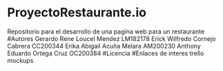 # ProyectoRestaurante.io
Repositorio para el desarrollo de una pagína web para un restaurante
#Autores
Gerardo Rene Loucel Mendez LM182178
Erick Wilfredo Cornejo Cabrera CC200344
Erika Abigail Acuña Melara AM200230
Anthony Eduardo Ortega Cruz OC200384
#Licencia
#Enlaces de interes
trello
mockups

